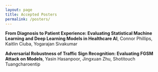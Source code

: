 ```yaml
---
layout: page
title: Accepted Posters
permalink: /posters/
---
```


<!-- **Accepted Posters** -->

**From Diagnosis to Patient Experience: Evaluating Statistical Machine Learning and Deep Learning Models in Healthcare AI**, Connor Phillips, Kaitlin Ciuba, Yogarajan Sivakumar

**Adversarial Robustness of Traffic Sign Recognition: Evaluating FGSM Attack on Models**, Yasin Hasanpoor, Jingxuan Zhu, Shotitouch Tuangcharoentip